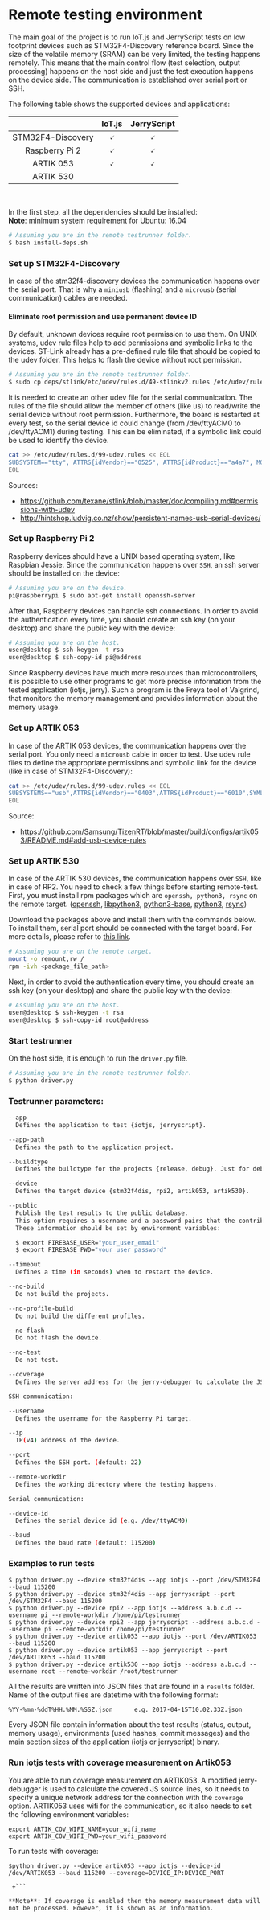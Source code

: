 # Remote testing environment

The main goal of the project is to run IoT.js and JerryScript tests on low footprint devices such as STM32F4-Discovery reference board. Since the size of the volatile memory (SRAM) can be very limited, the testing happens remotely. This means that the main control flow (test selection, output processing) happens on the host side and just the test execution happens on the device side. The communication is established over serial port or SSH.
<br />

The following table shows the supported devices and applications:

|                                        |  IoT.js   | JerryScript |
|                :---:                   |  :---:    |    :---:    |
| STM32F4-Discovery                      | &#128504; |  &#128504;  |
| Raspberry Pi 2                         | &#128504; |  &#128504;  |
| ARTIK 053                               | &#128504; |  &#128504;  |
| ARTIK 530                               |  |  |
<br />

In the first step, all the dependencies should be installed:  
**Note**: minimum system requirement for Ubuntu: 16.04

```sh
# Assuming you are in the remote testrunner folder.
$ bash install-deps.sh
```

### Set up STM32F4-Discovery

In case of the stm32f4-discovery devices the communication happens over the serial port. That is why a `miniusb` (flashing) and a `microusb` (serial communication) cables are needed.

#### Eliminate root permission and use permanent device ID

By default, unknown devices require root permission to use them. On UNIX systems, udev rule files help to add permissions and symbolic links to the devices. ST-Link already has a pre-defined rule file that should be copied to the udev folder. This helps to flash the device without root permission.

```sh
# Assuming you are in the remote testrunner folder.
$ sudo cp deps/stlink/etc/udev/rules.d/49-stlinkv2.rules /etc/udev/rules.d/
```

It is needed to create an other udev file for the serial communication. The rules of the file should allow the member of others (like us) to read/write the serial device without root permission. Furthermore, the board is restarted at every test, so the serial device id could change (from /dev/ttyACM0 to /dev/ttyACM1) during testing. This can be eliminated, if a symbolic link could be used to identify the device.

```sh
cat >> /etc/udev/rules.d/99-udev.rules << EOL
SUBSYSTEM=="tty", ATTRS{idVendor}=="0525", ATTRS{idProduct}=="a4a7", MODE="0666", SYMLINK+="STM32F4"
EOL
```

Sources:
  * https://github.com/texane/stlink/blob/master/doc/compiling.md#permissions-with-udev
  * http://hintshop.ludvig.co.nz/show/persistent-names-usb-serial-devices/

### Set up Raspberry Pi 2

Raspberry devices should have a UNIX based operating system, like Raspbian Jessie. Since the communication happens over `SSH`, an ssh server should be installed on the device:

```sh
# Assuming you are on the device.
pi@raspberrypi $ sudo apt-get install openssh-server
```

After that, Raspberry devices can handle ssh connections. In order to avoid the authentication every time, you should create an ssh key (on your desktop) and share the public key with the device:

```sh
# Assuming you are on the host.
user@desktop $ ssh-keygen -t rsa
user@desktop $ ssh-copy-id pi@address
```

Since Raspberry devices have much more resources than microcontrollers, it is possible to use other programs to get more precise information from the tested application (iotjs, jerry). Such a program is the Freya tool of Valgrind, that monitors the memory management and provides information about the memory usage.

### Set up ARTIK 053

In case of the ARTIK 053 devices, the communication happens over the serial port. You only need a `microusb` cable in order to test. Use udev rule files to define the appropriate permissions and symbolic link for the device (like in case of STM32F4-Discovery):

```sh
cat >> /etc/udev/rules.d/99-udev.rules << EOL
SUBSYSTEMS=="usb",ATTRS{idVendor}=="0403",ATTRS{idProduct}=="6010",SYMLINK+="ARTIK053",MODE="0666" RUN+="/sbin/modprobe ftdi_sio" RUN+="/bin/sh -c 'echo 0403 6010 > /sys/bus/usb-serial/drivers/ftdi_sio/new_id'"
EOL
```

Source:
  * https://github.com/Samsung/TizenRT/blob/master/build/configs/artik053/README.md#add-usb-device-rules


### Set up ARTIK 530

In case of the ARTIK 530 devices, the communication happens over `SSH`, like in case of RP2. You need to check a few things before starting remote-test.
First, you must install rpm packages which are `openssh, python3, rsync` on the remote target. 
([openssh](http://download.tizen.org/releases/previews/iot/preview1/tizen-4.0-unified_20171016.1/repos/standard/packages/armv7l/openssh-6.6p1-1.2.armv7l.rpm), 
[libpython3](http://download.tizen.org/releases/previews/iot/preview1/tizen-4.0-base_20170929.1/repos/arm/packages/armv7l/libpython3_4m1_0-3.4.4-2.6.armv7l.rpm), 
[python3-base](http://download.tizen.org/releases/previews/iot/preview1/tizen-4.0-base_20170929.1/repos/arm/packages/armv7l/python3-base-3.4.4-2.6.armv7l.rpm), 
[python3](http://download.tizen.org/releases/previews/iot/preview1/tizen-4.0-base_20170929.1/repos/arm/packages/armv7l/python3-3.4.4-2.1.armv7l.rpm), 
[rsync](http://download.tizen.org/releases/previews/iot/preview1/tizen-4.0-unified_20171016.1/repos/standard/packages/armv7l/rsync-3.1.1-2.1.armv7l.rpm))

Download the packages above and install them with the commands below. To install them, serial port should be connected with the target board. For more details, please refer to [this link](https://developer.tizen.org/development/iot-preview/getting-started/flashing-tizen-images).

```sh
# Assuming you are on the remote target.
mount -o remount,rw /
rpm -ivh <package_file_path>
```

Next, in order to avoid the authentication every time, you should create an ssh key (on your desktop) and share the public key with the device:

```sh
# Assuming you are on the host.
user@desktop $ ssh-keygen -t rsa
user@desktop $ ssh-copy-id root@address
```

### Start testrunner

On the host side, it is enough to run the `driver.py` file.

```sh
# Assuming you are in the remote testrunner folder.
$ python driver.py
```

### Testrunner parameters:

```sh
--app
  Defines the application to test {iotjs, jerryscript}.

--app-path
  Defines the path to the application project.

--buildtype
  Defines the buildtype for the projects {release, debug}. Just for debugging.

--device
  Defines the target device {stm32f4dis, rpi2, artik053, artik530}.

--public
  Publish the test results to the public database.
  This option requires a username and a password pairs that the contributors maintain.
  These information should be set by environment variables:

  $ export FIREBASE_USER="your_user_email"
  $ export FIREBASE_PWD="your_user_password"

--timeout
  Defines a time (in seconds) when to restart the device.

--no-build
  Do not build the projects.

--no-profile-build
  Do not build the different profiles.

--no-flash
  Do not flash the device.

--no-test
  Do not test.

--coverage
  Defines the server address for the jerry-debugger to calculate the JS source code.

SSH communication:

--username
  Defines the username for the Raspberry Pi target.

--ip
  IP(v4) address of the device.

--port
  Defines the SSH port. (default: 22)

--remote-workdir
  Defines the working directory where the testing happens.

Serial communication:

--device-id
  Defines the serial device id (e.g. /dev/ttyACM0)

--baud
  Defines the baud rate (default: 115200)
```

### Examples to run tests

```
$ python driver.py --device stm32f4dis --app iotjs --port /dev/STM32F4 --baud 115200
$ python driver.py --device stm32f4dis --app jerryscript --port /dev/STM32F4 --baud 115200
$ python driver.py --device rpi2 --app iotjs --address a.b.c.d --username pi --remote-workdir /home/pi/testrunner
$ python driver.py --device rpi2 --app jerryscript --address a.b.c.d --username pi --remote-workdir /home/pi/testrunner
$ python driver.py --device artik053 --app iotjs --port /dev/ARTIK053 --baud 115200
$ python driver.py --device artik053 --app jerryscript --port /dev/ARTIK053 --baud 115200
$ python driver.py --device artik530 --app iotjs --address a.b.c.d --username root --remote-workdir /root/testrunner
```

All the results are written into JSON files that are found in a `results` folder. Name of the output files are datetime with the following format:

```
%YY-%mm-%ddT%HH.%MM.%SSZ.json      e.g. 2017-04-15T10.02.33Z.json
```

Every JSON file contain information about the test results (status, output, memory usage), environments (used hashes, commit messages) and the main section sizes of the application (iotjs or jerryscript) binary.

### Run iotjs tests with coverage measurement on Artik053

You are able to run coverage measurement on ARTIK053. A modified jerry-debugger is used to calculate the covered JS source lines, so it needs to specify a unique network address for the connection with the `coverage` option. ARTIK053 uses wifi for the communication, so it also needs to set the following environment variables:

```
export ARTIK_COV_WIFI_NAME=your_wifi_name
export ARTIK_COV_WIFI_PWD=your_wifi_password
```

To run tests with coverage:

```
$python driver.py --device artik053 --app iotjs --device-id /dev/ARTIK053 --baud 115200 --coverage=DEVICE_IP:DEVICE_PORT

 +```

**Note**: If coverage is enabled then the memory measurement data will not be processed. However, it is shown as an information.
